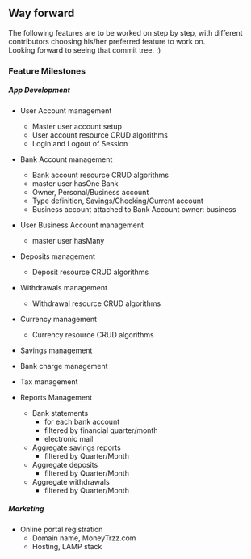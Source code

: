 ## Way forward

The following features are to be worked on step by step, with different contributors choosing his/her preferred feature to work on.  
Looking forward to seeing that commit tree. :)

### Feature Milestones

##### App Development

- User Account management
	- Master user account setup
	- User account resource CRUD algorithms
	- Login and Logout of Session

- Bank Account management 
	- Bank account resource CRUD algorithms
	- master user hasOne Bank
	- Owner, Personal/Business account
	- Type definition, Savings/Checking/Current account
	- Business account attached to Bank Account owner: business

- User Business Account management 
	- master user hasMany

- Deposits management
	- Deposit resource CRUD algorithms

- Withdrawals management
	- Withdrawal resource CRUD algorithms

- Currency management
	- Currency resource CRUD algorithms

- Savings management
- Bank charge management
- Tax management
- Reports Management
	- Bank statements
		- for each bank account
		- filtered by financial quarter/month
		- electronic mail
	- Aggregate savings reports
		- filtered by Quarter/Month
	- Aggregate deposits
		- filtered by Quarter/Month
	- Aggregate withdrawals
		- filtered by Quarter/Month

##### Marketing 

- Online portal registration
	- Domain name, MoneyTrzz.com
	- Hosting, LAMP stack